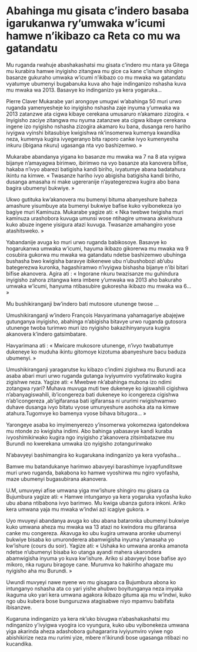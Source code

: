 # Abahinga mu gisata c’indero basaba igarukanwa ry’umwaka w’icumi hamwe n’ikibazo ca Reta co mu wa gatandatu

Mu ruganda rwahuje abashakashatsi mu gisata c’indero mu ntara ya Gitega mu kurabira hamwe inyigisho zitangwa mu gice ca kane c’ishure shingiro basanze gukuraho umwaka w’icumi n’ikibazo co mu mwaka wa gatandatu vyatumye ubumenyi bugabanuka kuva aho haje indinganizo nshasha kuva mu mwaka wa 2013. Basavye ko indinganizo ya kera yogaruka…

Pierre Claver Mukarabe yari arongoye umugwi w’abahinga 50 muri urwo ruganda yamenyesheje ko inyigisho nshasha zaje inyuma y’umwaka wa 2013 zatanzwe ata cigwa kibaye cerekana umusaruro n’akamaro zizogira. « Inyigisho zaciye zitangwa mu nyuma zatanzwe ata cigwa kibaye cerekana ingene izo nyigisho nshasha zizogira akamaro ku bana, dusanga rero hariho ivyigwa vyinshi bitasubiye kwigishwa nk’insomerwa kumenya kwandika neza, kumenya kugira ivyegeranyo bita raporo canke ivyo kumenyesha inkuru (ibigana nkuru) ugasanga nta vyo bashizemwo. »

Mukarabe abandanya yigana ko basanze mu mwaka wa 7 na 8 ata vyigwa bijanye n’amayagwa birimwo, ibirimwo na vyo basanze  ata kanovera bifise, hakaba n’ivyo abarezi batigisha kandi biriho, ivyatumye abana badatahura ikintu na kimwe. « Twasanze hariho ivyo abigisha batigisha kandi biriho, dusanga amasaha ni make ugereranije n’ayategerezwa kugira abo bana bagira ubumenyi bukwiye. »

Ukwo gutituka kw’akanovera mu bumenyi bituma abanyeshure baheza amashure yisumbuye  ata bumenyi bukwiye bafise kuko vyibonekeza iyo bagiye muri Kaminuza. Mukarabe yagize ati: « Nka twebwe twigisha muri kaminuza urashobora kuvuga umunsi wose ntihagire umwana akwishura kuko abuze ingene yisigura atazi kuvuga. Twasanze amahangiro yose atashitsweko. »

Yabandanije avuga ko muri urwo ruganda babikosoye. Basavye ko hogarukanwa umwaka w’icumi, hayuma ikibazo gikorerwa mu mwaka wa 9 cosubira gukorwa mu mwaka wa gatandatu ndetse bashizemwo ubuhinga bushasha bwo kwigisha baravye ibikenewe ubu n’ubushobozi ab’ubu bategerezwa kuronka, hagashiramwo n’ivyigwa bishasha bijanye n’ibi bitari bifise akanovera. Agira ati : « Ingorane nkuru twazisanze mu guhindura inyigisho zahora zitangwa kera imbere y’umwaka wa 2013 aho bakuraho umwaka w’icumi, hanyuma ntibasubire gukoresha ikibazo mu mwaka wa 6… »

Mu bushikiranganji bw’indero bati mutosore utunenge twose …

Umushikiranganji w’indero François Havyarimana yahamagariye abajejwe gutunganya inyigisho, abahinga n’abigisha bitavye urwo ruganda gutosora utunenge twoba turimwo muri izo nyigisho bakazihinyanyura kugira akanovera k’indero gatsimbatare.

Havyarimana ati : « Mwicare mukosore utunenge, n’ivyo twabatumye dukeneye ko muduha ikintu gitomoye kizotuma abanyeshure bacu baduza ubumenyi. »

Umushikiranganji yaragarutse ku kibazo c’indimi zigishwa mu Burundi aca asaba abari muri urwo ruganda gutanga ivyiyumviro vyofatirwako kugira zigishwe neza. Yagize ati: « Mwebwe nk’abahinga mubona izo ndimi zotangwa ryari? Muhava muvuga muti  twe dukeneye ko igiswahili cigishwa n’abanyagiswahili, ib’icongereza bati dukeneye ko icongereza cigishwa n’ab’icongereza ,ab’igifaransa bati igifaransa ni ururimi rwigishwamwo duhave dusanga ivyo bitatu vyose umunyeshure asohoka ata na kimwe atahura.Tugomvye ko bamenya vyose bihava bitugora… »

Yarongeye asaba ko imyimenyerezo y’insomerwa yokomezwa igatondekwa mu ntonde zo kwigisha indimi. Abo bahinga yabasavye kandi kuraba ivyoshimikirwako kugira ngo inyigisho z’akanovera zitsimbatazwe mu Burundi no kwerekana umwaka izo nyigisho zotangurirwako

N’abavyeyi bashimangira ko kugarukana indinganizo ya kera vyofasha…

Bamwe mu batandukanye harimwo abavyeyi barashimye ivyapfunditswe muri urwo ruganda, bakabona ko hamwe vyoshirwa mu ngiro vyofasha, maze ubumenyi bugasubirana akanovera.

U.M, umuvyeyi afise umwana yiga mw’ishure shingiro mu gisara ca Bujumbura yagize ati: « Hamwe intunganyo ya kera yogaruka vyofasha kuko ubu abana ntibabona ivyo barimwo. Mu kwiga ubanza gutora inkoni. Ariko kera umwana yaja mu mwaka w’indwi azi icagiye gukora. »

Uyo mvuyeyi abandanya avuga ko ubu abana bataronka ubumenyi bukwiye kuko umwana aheza mu mwaka wa 13 atazi no kwindora mu gifaransa canke mu congereza. Akavuga ko ubu kugira umwana aronke ubumenyi bukwiye bisaba ko umuronderera abamwigisha inyuma y’amasaha yo kw’ishure (cours du soir). Yagize ati: « Ushaka ko umwana aronka amanota ndetse n’ubumenyi bisaba ko utanga ayandi mahera ukarondera abamwigisha inyuma yo kuva kw’ishure. Ariko si abavyeyi bose bafise ayo mikoro, nka ruguru biragoye cane. Murumva ko hakiriho ahagaze mu nyigisho aha mu Burundi. »

Uwundi muvyeyi nawe nyene wo mu gisagara ca Bujumbura abona ko intunganyo nshasha ata co yari yishe ahubwo boyitunganya neza imyaka ikaguma uko yari kera umwana agakora ikibazo gituma aja mu w’indwi, kuko ngo ubu kubera bose bunguruzwa atagisabwe niyo mpamvu babifata ibisanzwe.

Kugaruna indinganizo ya kera nk’uko bivugwa n’abashakashatsi mu ndinganizo y’ivyigwa vyogira ico vyungura, kuko ubu vyibonekeza umwana yiga akarinda aheza adashobora guhagararira ivyiyumviro vyiwe ngo abishikirize neza mu rurimi yize, mbere n’ikirundi bose ugasanga ntibazi no kucandika.